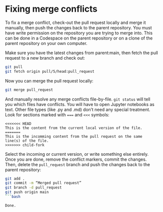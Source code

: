 # Fixing merge conflicts

To fix a merge conflict, check-out the pull request locally and merge it manually, then push the changes back to the parent repository. You must have write permission on the repository you are trying to merge into. This can be done in a Codespace on the parent repository or on a clone of the parent repository on your own computer.

Make sure you have the latest changes from parent:main, then fetch the pull request to a new branch and check out:

```bash
git pull
git fetch origin pull/5/head:pull_request
```

Now you can merge the pull request locally:

```bash
git merge pull_request
```

And manually resolve any merge conflicts file-by-file. `git status` will tell you which files have conflicts. You will have to open Jupyter notebooks as text. Other file types (like .py and .md) don’t need any special treatment. Look for sections marked with `===` and `<<<` symbols:

```text
<<<<<<< HEAD
This is the content from the current local version of the file.
=======
This is the incomming content from the pull request on the same line(s) of the file.
>>>>>>> child-fork
```

Select the incoming or current version, or write something else entirely. Once you are done, remove the conflict markers, commit the changes. Then, delete the `pull_request` branch and push the changes back to the parent repository:

```bash
git add .
git commit -m “Merged pull request”
git branch -d pull_request
git push origin main
```bash

Done.
